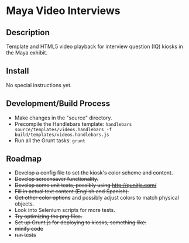 # Maya Video Interviews 

## Description 
Template and HTML5 video playback for interview question (IQ) kiosks in the Maya exhibit.

## Install
No special instructions yet.

## Development/Build Process
- Make changes in the "source" directory.
- Precompile the Handlebars template: 
``` handlebars source/templates/videos.handlebars -f build/templates/videos.handlebars.js ```
- Run all the Grunt tasks: 
``` grunt ```

## Roadmap
- ~~Develop a config file to set the kiosk's color scheme and content.~~
- ~~Develop screensaver functionality.~~
- ~~Develop some unit tests, possibly using http://qunitjs.com/~~
- ~~Fill in actual text content (English and Spanish).~~
- ~~Get other color options~~ and possibly adjust colors to match physical objects.
- Look into Selenium scripts for more tests.
- ~~Try optimizing the png files.~~
- ~~Set up Grunt.js for deploying to kiosks, something like:~~
 - ~~minify code~~
 - ~~run tests~~
